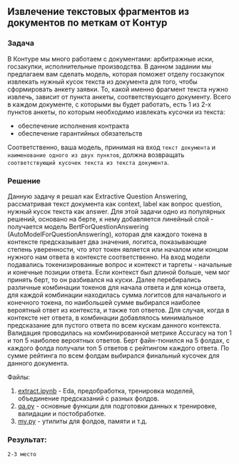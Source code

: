 ## Извлечение текстовых фрагментов из документов по меткам от Kонтур

### Задача

В Контуре мы много работаем с документами: арбитражные иски, госзакупки, исполнительные производства. В данном задании мы предлагаем вам сделать модель, которая поможет отделу госзакупок извлекать 
нужный кусок текста из документа для того, чтобы сформировать анкету заявки. То, какой именно фрагмент текста нужно извлечь, зависит от пункта анкеты, соответствующего документу.
Всего в каждом документе, с которыми вы будет работать, есть 1 из 2-х пунктов анкеты, по которым необходимо извлекать кусочки из текста:
- обеспечение исполнения контракта
- обеспечение гарантийных обязательств

Соответственно, ваша модель, принимая на вход `текст документа` и `наименование одного из двух пунктов`, должна возвращать `соответствующий кусочек текста из текста документа`.

### Решение

Данную задачу я решал как Extractive Question Answering, рассматривая текст документа как context, label как вопрос question, нужный кусок текста как answer. Для этой задачи одно из популярных решений, основано на берте, к нему добавляется линейный слой - получается модель BertForQuestionAnswering (AutoModelForQuestionAnswering), которая для каждого токена в контексте предсказывает два значения, логитса, показывающие степень уверенности, что этот токен является или началом или концом нужного нам ответа в контексте соответственно.
На вход модели подавались токенизированные вопрос и контекст и таргеты - начальные и конечные позиции ответа. Если контекст был длиной больше, чем мог принять берт, то он разбивался на куски. Далее перебирались различные комбинации токенов для начала ответа и для конца ответа, для каждой комбинации находилась сумма логитсов для начального и конечного токена, по наибольшей сумме выбирался наиболее вероятный ответ из контекста, и также топ ответов. Для случая, когда в контексте нет ответа, в комбинации добавлялось минимальное предсказание для пустого ответа по всем кускам данного контекста.
Валидация проводилась на комбинированной метрике Accuracy на топ 1 и топ 5 наиболее вероятных ответов.
Берт файн-тюнился на 5 фолдах, с каждого фолда получали топ 5 ответов с рейтингом каждого ответа. По сумме рейтинга по всем фолдам выбирался финальный кусочек для данного документа.

Файлы:
1. [extract.ipynb](extract.ipynb) - Eda, предобработка, тренировка моделей, объединение предсказаний с разных фолдов.
2. [qa.py](qa.py) - основные функции для подготовки данных к тренировке, валидации и постобработке.
3. [my.py](my.py) -  утилиты для фолдов, памяти и т.д.

### Результат:

```
2-3 место
```